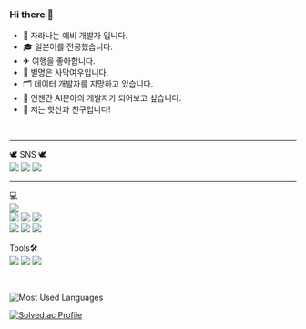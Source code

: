 ### Hi there 👋

- 🌱 자라나는 예비 개발자 입니다.
- 🎓︎ 일본어를 전공했습니다.
- ✈ 여행을 좋아합니다.
- 🐾 별명은 사막여우입니다.
- 🗂 데이터 개발자를 지망하고 있습니다.
- 💭 언젠간 AI분야의 개발자가 되어보고 싶습니다.
- 👬 저는 핫산과 친구입니다!

<br/>

---

🕊 SNS 🕊<br/>
<a href="https://467shin.tistory.com/" target="_blank"><img src="https://img.shields.io/badge/Tistory-ffffff?style=flat-square&logo=Tistory&logoColor=black"/></a>
<a href="https://www.instagram.com/467shin.ssafy/" target="_blank"><img src="https://img.shields.io/badge/Instagram-E4405F?style=flat-square&logo=Instagram&logoColor=white"/></a>
<a href="mailto:467shin@gmail.com" target="_blank"><img src="https://img.shields.io/badge/Gmail-EA4335?style=flat-square&logo=gmail&logoColor=white"/></a>

---

💻<br/>
<img src="https://img.shields.io/badge/Python-3766AB?style=flat-square&logo=Python&logoColor=white"/></a> <!-- 파이썬 마크 -->
<br>
<img src="https://img.shields.io/badge/HTML5-E34F26?style=flat-square&logo=HTML5&logoColor=white"/></a> <!-- HTML 마크 -->
<img src="https://img.shields.io/badge/CSS3-1572B6?style=flat-square&logo=CSS3&logoColor=white"/></a> <!-- CSS 마크 -->
<img src="https://img.shields.io/badge/JavaScript-F7DF1E?style=flat-square&logo=JavaScript&logoColor=black"/></a> <!-- JS 마크 -->
<br>
<img src="https://img.shields.io/badge/Django-092E20?style=flat-square&logo=Django&logoColor=white"/></a> <!-- Django 마크 -->
<img src="https://img.shields.io/badge/Vue.js-4FC08D?style=flat-square&logo=Vue.js&logoColor=white"/></a> <!-- Vue 마크 -->
<img src="https://img.shields.io/badge/SQLite-003B57?style=flat-square&logo=SQLite&logoColor=white"/></a> <!-- SQLite 마크 -->

Tools🛠️<br/>
<img src="https://img.shields.io/badge/GitHub-181717?style=flat-square&logo=github&logoColor=white"/></a> <!-- GitHub 마크 -->
<img src="https://img.shields.io/badge/Notion-000000?style=flat-square&logo=Notion&logoColor=white"/></a> <!-- Notion 마크 -->
<img src="https://img.shields.io/badge/Postman-FF6C37?style=flat-square&logo=postman&logoColor=white"/></a> <!-- Postman 마크 -->


<!-- ![stats](https://github-readme-stats.vercel.app/api?username=467shin&&show_icons=true&theme=nord) <!-- Github 스탯 --><br>

![Most Used Languages](https://github-readme-stats-git-masterrstaa-rickstaa.vercel.app/api/top-langs/?username=467shin&&show_icons=true&theme=nord&layout=compact)
<!-- &hide_border=true&title_color=004386&icon_color=004386&layout=compact) -->

[![Solved.ac Profile](http://mazassumnida.wtf/api/v2/generate_badge?boj=467shin)](https://solved.ac/467shin/)

<!--
**467shin/467shin** is a ✨ _special_ ✨ repository because its `README.md` (this file) appears on your GitHub profile.

Here are some ideas to get you started:

- 🔭 I’m currently working on ...
- 🌱 I’m currently learning ...
- 👯 I’m looking to collaborate on ...
- 🤔 I’m looking for help with ...
- 💬 Ask me about ...
- 📫 How to reach me: ...
- 😄 Pronouns: ...
- ⚡ Fun fact: ...
-->

